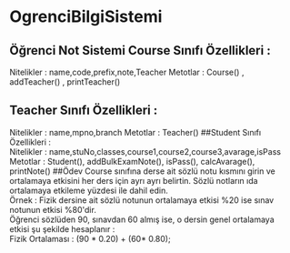 # OgrenciBilgiSistemi
## Öğrenci Not Sistemi Course Sınıfı Özellikleri :  
Nitelikler : name,code,prefix,note,Teacher 
Metotlar : Course() , addTeacher() , printTeacher() 
## Teacher Sınıfı Özellikleri :  
Nitelikler : name,mpno,branch 
Metotlar : Teacher() 
##Student Sınıfı Özellikleri :  
Nitelikler : name,stuNo,classes,course1,course2,course3,avarage,isPass 
Metotlar : Student(), addBulkExamNote(), isPass(), calcAvarage(), printNote() 
##Ödev
Course sınıfına derse ait sözlü notu kısmını girin ve ortalamaya etkisini her ders için ayrı ayrı belirtin. Sözlü notların ıda ortalamaya etkileme yüzdesi ile dahil edin.  
Örnek : Fizik dersine ait sözlü notunun ortalamaya etkisi %20 ise sınav notunun etkisi %80'dir.  
Öğrenci sözlüden 90, sınavdan 60 almış ise, o dersin genel ortalamaya etkisi şu şekilde hesaplanır :  
Fizik Ortalaması : (90 * 0.20) + (60* 0.80);
